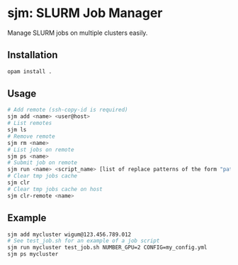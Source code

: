 # sjm: **S**LURM **J**ob **M**anager

Manage SLURM jobs on multiple clusters easily.

## Installation

```bash
opam install .
```

## Usage

```bash
# Add remote (ssh-copy-id is required)
sjm add <name> <user@host>
# List remotes
sjm ls
# Remove remote
sjm rm <name>
# List jobs on remote
sjm ps <name>
# Submit job on remote
sjm run <name> <script_name> [list of replace patterns of the form "pattern=value" that will be place each $pattern in the script by value]
# Clear tmp jobs cache
sjm clr
# Clear tmp jobs cache on host
sjm clr-remote <name>
```

## Example

```bash
sjm add mycluster wigum@123.456.789.012
# See test_job.sh for an example of a job script
sjm run mycluster test_job.sh NUMBER_GPU=2 CONFIG=my_config.yml
sjm ps mycluster
```
